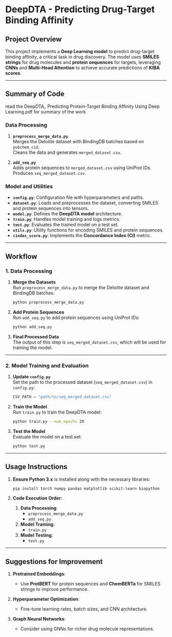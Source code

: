 # DeepDTA - Predicting Drug-Target Binding Affinity

## Project Overview

This project implements a **Deep Learning model** to predict drug-target binding affinity, a critical task in drug discovery. The model uses **SMILES strings** for drug molecules and **protein sequences** for targets, leveraging **CNNs** and **Multi-Head Attention** to achieve accurate predictions of **KIBA scores**.

---

## Summary of Code
read the DeepDTA_ Predicting Protein-Target Binding Affinity Using Deep Learning.pdf for summary of the work
### Data Processing
1. **`preprocess_merge_data.py`**  
   Merges the Deloitte dataset with BindingDB batches based on `pubchem_cid`.  
   Cleans the data and generates `merged_dataset.csv`.

2. **`add_seq.py`**  
   Adds protein sequences to `merged_dataset.csv` using UniProt IDs.  
   Produces `seq_merged_dataset.csv`.

### Model and Utilities
- **`config.py`**: Configuration file with hyperparameters and paths.
- **`dataset.py`**: Loads and preprocesses the dataset, converting SMILES and protein sequences into tensors.
- **`model.py`**: Defines the **DeepDTA model** architecture.
- **`train.py`**: Handles model training and logs metrics.
- **`test.py`**: Evaluates the trained model on a test set.
- **`utils.py`**: Utility functions for encoding SMILES and protein sequences.
- **`cindex_score.py`**: Implements the **Concordance Index (CI)** metric.

---

## Workflow

### 1. Data Processing

1. **Merge the Datasets**  
   Run `preprocess_merge_data.py` to merge the Deloitte dataset and BindingDB batches:  
   ```bash
   python preprocess_merge_data.py
   ```

2. **Add Protein Sequences**  
   Run `add_seq.py` to add protein sequences using UniProt IDs:  
   ```bash
   python add_seq.py
   ```

3. **Final Processed Data**  
   The output of this step is `seq_merged_dataset.csv`, which will be used for training the model.

---

### 2. Model Training and Evaluation

1. **Update `config.py`**  
   Set the path to the processed dataset (`seq_merged_dataset.csv`) in `config.py`:  
   ```python
   CSV_PATH = "path/to/seq_merged_dataset.csv"
   ```

2. **Train the Model**  
   Run `train.py` to train the DeepDTA model:  
   ```bash
   python train.py --num_epochs 20
   ```

3. **Test the Model**  
   Evaluate the model on a test set:  
   ```bash
   python test.py
   ```

---

## Usage Instructions

1. **Ensure Python 3.x** is installed along with the necessary libraries:
   ```bash
   pip install torch numpy pandas matplotlib scikit-learn biopython
   ```

2. **Code Execution Order**:
   1. **Data Processing**:
      - `preprocess_merge_data.py`
      - `add_seq.py`
   2. **Model Training**:
      - `train.py`
   3. **Model Testing**:
      - `test.py`

---

## Suggestions for Improvement

1. **Pretrained Embeddings**:
   - Use **ProtBERT** for protein sequences and **ChemBERTa** for SMILES strings to improve performance.

2. **Hyperparameter Optimization**:
   - Fine-tune learning rates, batch sizes, and CNN architecture.

3. **Graph Neural Networks**:
   - Consider using GNNs for richer drug molecule representations.
